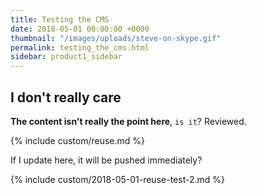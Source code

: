 ```yaml
---
title: Testing the CMS
date: 2018-05-01 00:00:00 +0000
thumbnail: "/images/uploads/steve-on-skype.gif"
permalink: testing_the_cms.html
sidebar: product1_sidebar
---
```

## I don't really care

**The content isn't really the point here**, `is it`? Reviewed.

{% include custom/reuse.md %}

If I update here, it will be pushed immediately?

{% include custom/2018-05-01-reuse-test-2.md %}
